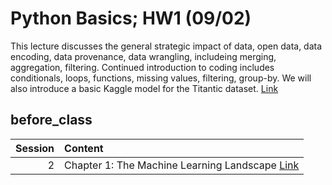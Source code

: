 Python Basics; HW1 (09/02)
============================

This lecture discusses the general strategic impact of data, open data, data encoding, data provenance, data wrangling, includeing merging, aggregation, filtering. Continued introduction to coding includes conditionals, loops, functions, missing values, filtering, group-by.  We will also introduce a basic Kaggle model for the Titantic dataset.  [Link](../../sessions/session2)

## before_class

|   Session | Content                                                                                                                                |
|----------:|:---------------------------------------------------------------------------------------------------------------------------------------|
|         2 | Chapter 1: The Machine Learning Landscape [Link](https://www.amazon.com/Hands-Machine-Learning-Scikit-Learn-TensorFlow/dp/1492032646/) |

